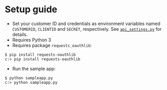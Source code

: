 # Setup guide

* Set your customer ID and credentials as environment variables named `CUSTOMERID`, `CLIENTID` and `SECRET`, respectively. See [`api_settings.py`](api_settings.py) for details.
* Requires Python 3
* Requires package ``requests_oauthlib``:

```
$ pip install requests-oauthlib
c:> pip install requests-oauthlib
```

* Run the sample app:

```
$ python sampleapp.py
c:> python sampleapp.py
```

